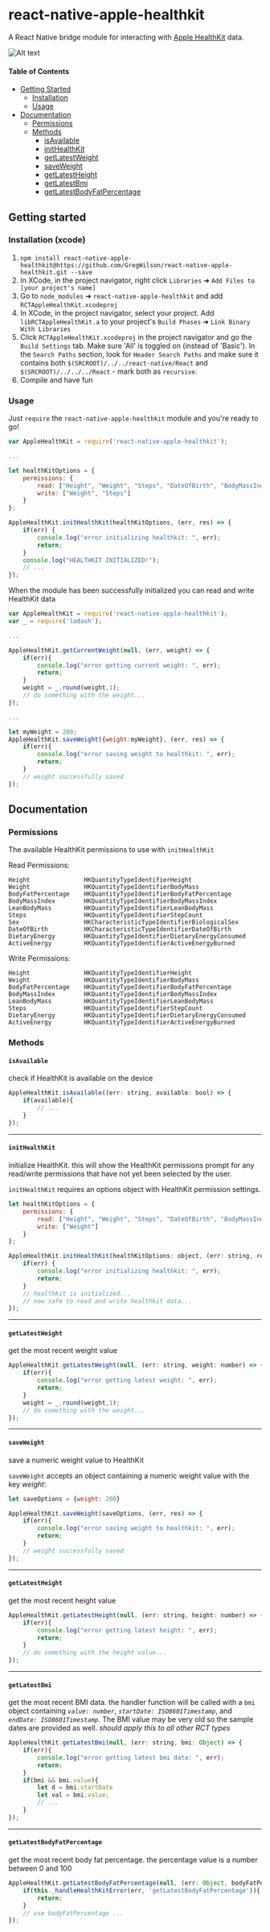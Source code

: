 # react-native-apple-healthkit
A React Native bridge module for interacting with [Apple HealthKit] data. 

![Alt text](https://devimages.apple.com.edgekey.net/assets/elements/icons/healthkit/healthkit-64x64.png "Apple HealthKit")

#### Table of Contents
  * [Getting Started](#getting-started)
    * [Installation](#installation-xcode)
    * [Usage](#usage)
  * [Documentation](#documentation)
    * [Permissions](#permissions)
    * [Methods](#methods)
      * [isAvailable](#isavailable)
      * [initHealthKit](#inithealthkit)
      * [getLatestWeight](#getlatestweight)
      * [saveWeight](#saveweight)
      * [getLatestHeight](#getlatestheight)
      * [getLatestBmi](#getlatestbmi)
      * [getLatestBodyFatPercentage](#getlatestbodyfatpercentage)

## Getting started

###  Installation (xcode)

1. `npm install react-native-apple-healthkit@https://github.com/GregWilson/react-native-apple-healthkit.git --save`
2. In XCode, in the project navigator, right click `Libraries` ➜ `Add Files to [your project's name]`
3. Go to `node_modules` ➜ `react-native-apple-healthkit` and add `RCTAppleHealthKit.xcodeproj`
4. In XCode, in the project navigator, select your project. Add `libRCTAppleHealthKit.a` to your project's `Build Phases` ➜ `Link Binary With Libraries`
5. Click `RCTAppleHealthKit.xcodeproj` in the project navigator and go the `Build Settings` tab. Make sure 'All' is toggled on (instead of 'Basic'). In the `Search Paths` section, look for `Header Search Paths` and make sure it contains both `$(SRCROOT)/../../react-native/React` and `$(SRCROOT)/../../../React` - mark both as `recursive`.
5. Compile and have fun

### Usage

Just `require` the `react-native-apple-healthkit` module and you're ready to go!
```javascript
var AppleHealthKit = require('react-native-apple-healthkit');

...

let healthKitOptions = {
    permissions: {
        read: ["Height", "Weight", "Steps", "DateOfBirth", "BodyMassIndex"],
        write: ["Weight", "Steps"]
    }
};

AppleHealthKit.initHealthKit(healthKitOptions, (err, res) => {
    if(err) {
        console.log("error initializing healthkit: ", err);
        return;
    }
    console.log("HEALTHKIT INITIALIZED!");
    // ...
});


```

When the module has been successfully initialized you can read and write HealthKit data

```javascript
var AppleHealthKit = require('react-native-apple-healthkit');
var _ = require('lodash');

...

AppleHealthKit.getCurrentWeight(null, (err, weight) => {
    if(err){
        console.log("error getting current weight: ", err);
        return;
    }
    weight = _.round(weight,1);
    // do something with the weight...
});

...

let myWeight = 200;
AppleHealthKit.saveWeight({weight:myWeight}, (err, res) => {
    if(err){
        console.log("error saving weight to healthkit: ", err);
        return;
    }
    // weight successfully saved
});


```



## Documentation

### Permissions

The available HealthKit permissions to use with `initHealthKit` 

Read Permissions:

    Height               HKQuantityTypeIdentifierHeight
    Weight               HKQuantityTypeIdentifierBodyMass
    BodyFatPercentage    HKQuantityTypeIdentifierBodyFatPercentage
    BodyMassIndex        HKQuantityTypeIdentifierBodyMassIndex
    LeanBodyMass         HKQuantityTypeIdentifierLeanBodyMass
    Steps                HKQuantityTypeIdentifierStepCount
    Sex                  HKCharacteristicTypeIdentifierBiologicalSex
    DateOfBirth          HKCharacteristicTypeIdentifierDateOfBirth
    DietaryEnergy        HKQuantityTypeIdentifierDietaryEnergyConsumed
    ActiveEnergy         HKQuantityTypeIdentifierActiveEnergyBurned
    
Write Permissions:

    Height               HKQuantityTypeIdentifierHeight
    Weight               HKQuantityTypeIdentifierBodyMass
    BodyFatPercentage    HKQuantityTypeIdentifierBodyFatPercentage
    BodyMassIndex        HKQuantityTypeIdentifierBodyMassIndex
    LeanBodyMass         HKQuantityTypeIdentifierLeanBodyMass
    Steps                HKQuantityTypeIdentifierStepCount
    DietaryEnergy        HKQuantityTypeIdentifierDietaryEnergyConsumed
    ActiveEnergy         HKQuantityTypeIdentifierActiveEnergyBurned
        
### Methods

#### **`isAvailable`** 
check if HealthKit is available on the device
```javascript
AppleHealthKit.isAvailable((err: string, available: bool) => {
    if(available){
        // ...
    }
});
```
___

#### **`initHealthKit`** 
initialize HealthKit. this will show the HealthKit permissions prompt for any read/write permissions that have not yet been selected by the user.

`initHealthKit` requires an options object with HealthKit permission settings.
```javascript
let healthKitOptions = {
    permissions: {
        read: ["Height", "Weight", "Steps", "DateOfBirth", "BodyMassIndex"],
        write: ["Weight"]
    }
};
```

```javascript
AppleHealthKit.initHealthKit(healthKitOptions: object, (err: string, res: object) => {
    if(err) {
        console.log("error initializing healthkit: ", err);
        return;
    }
    // healthkit is initialized...
    // now safe to read and write healthkit data...
});
```

___

#### **`getLatestWeight`**
get the most recent weight value
```javascript
AppleHealthKit.getLatestWeight(null, (err: string, weight: number) => {
    if(err){
        console.log("error getting latest weight: ", err);
        return;
    }
    weight = _.round(weight,1);
    // do something with the weight...
});
```

___

#### **`saveWeight`**
save a numeric weight value to HealthKit

`saveWeight` accepts an object containing a numeric weight value with the key *weight*:
```javascript
let saveOptions = {weight: 200}
```
```javascript
AppleHealthKit.saveWeight(saveOptions, (err, res) => {
    if(err){
        console.log("error saving weight to healthkit: ", err);
        return;
    }
    // weight successfully saved
});
```

___

#### **`getLatestHeight`**
get the most recent height value
```javascript
AppleHealthKit.getLatestHeight(null, (err: string, height: number) => {
    if(err){
        console.log("error getting latest height: ", err);
        return;
    }
    // do something with the height value...
});
```
___

#### **`getLatestBmi`**
get the most recent BMI data. the handler function will be called with a `bmi` object containing *`value: number`*, *`startDate: ISO8601Timestamp`*, and *`endDate: ISO8601Timestamp`*. The BMI value may be very old so the sample dates are provided as well. *should apply this to all other RCT types* 
```javascript
AppleHealthKit.getLatestBmi(null, (err: string, bmi: Object) => {
    if(err){
        console.log("error getting latest bmi data: ", err);
        return;
    }
    if(bmi && bmi.value){
        let d = bmi.startDate
        let val = bmi.value;
        // ...
    }
});
```

___

#### **`getLatestBodyFatPercentage`**
get the most recent body fat percentage. the percentage value is a number between 0 and 100
```javascript
AppleHealthKit.getLatestBodyFatPercentage(null, (err: Object, bodyFatPercentage: number) => {
    if(this._handleHealthKitError(err, 'getLatestBodyFatPercentage')){
        return;
    }
    // use bodyFatPercentage ...
});
```



[Apple HealthKit]: https://developer.apple.com/healthkit/
